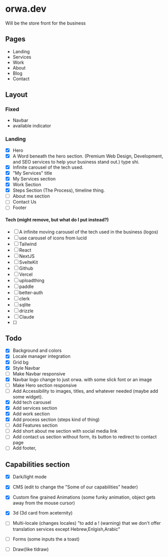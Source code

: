 # orwa.dev

Will be the store front for the business

## Pages

- Landing
- Services
- Work
- About
- Blog
- Contact

## Layout

### Fixed

- Navbar
- available indicator

### Landing

- [x] Hero
- [x] A Word beneath the hero section. (Premium Web Design, Development, and SEO services to help your business stand out.) type shi.
- [x] Infinite carousel of the tech used.
- [x] "My Services" title
- [x] My Services section
- [x] Work Section
- [x] Steps Section (The Process), timeline thing.
- [ ] About me section
- [ ] Contact Us
- [ ] Footer

#### Tech (might remove, but what do I put instead?)

- [ ] A infinite moving carousel of the tech used in the business (logos)
- [ ] use carousel of icons from lucid
- [ ] Tailwind
- [ ] React
- [ ] NextJS
- [ ] SvelteKit
- [ ] Github
- [ ] Vercel
- [ ] uploadthing
- [ ] paddle
- [ ] better-auth
- [ ] clerk
- [ ] sqlite
- [ ] drizzle
- [ ] Claude
- [ ]

## Todo

- [x] Background and colors
- [x] Locale manager integration
- [x] Grid bg
- [x] Style Navbar
- [ ] Make Navbar responsive
- [x] Navbar logo change to just orwa. with some slick font or an image
- [ ] Make Hero section responsive
- [ ] Add Accessibility to images, titles, and whatever needed (maybe add some widget).
- [x] Add tech carousel
- [x] Add services section
- [x] Add work section
- [x] Add process section (steps kind of thing)
- [ ] Add Features section
- [ ] Add short about me section with social media link
- [ ] Add contact us section without form, its button to redirect to contact page
- [ ] Add footer,

## Capabilities section

- [x] Dark/light mode
- [x] CMS (edit to change the "Some of our capabilities" header)

- [x] Custom fine grained Animations (some funky animation, object gets away from the mouse cursor)
- [x] 3d (3d card from aceternity)
- [ ] Multi-locale (changes locales) "to add a ! (warning) that we don't offer translation services except Hebrew,Enlgish,Arabic"
- [ ] Forms (some inputs the a toast)
- [ ] Draw(like tldraw)
